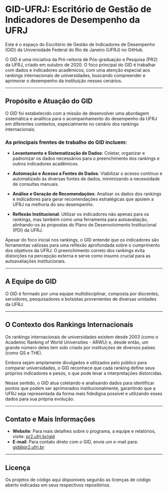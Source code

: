# GID-UFRJ: Escritório de Gestão de Indicadores de Desempenho da UFRJ

Este é o espaço do Escritório de Gestão de Indicadores de Desempenho (GID) da Universidade Federal do Rio de Janeiro (UFRJ) no GitHub.

O GID é uma iniciativa da Pró-reitoria de Pós-graduação e Pesquisa (PR2) da UFRJ, criado em outubro de 2020. O foco principal do GID é trabalhar com dados e indicadores acadêmicos, com uma atenção especial aos rankings internacionais de universidades, buscando compreender e aprimorar o desempenho da instituição nesses cenários.

---

## Propósito e Atuação do GID

O GID foi estabelecido com a missão de desenvolver uma abordagem sistemática e analítica para o acompanhamento do desempenho da UFRJ em diferentes contextos, especialmente no cenário dos rankings internacionais.

### As principais frentes de trabalho do GID incluem:

- **Levantamento e Sistematização de Dados**: Coletar, organizar e padronizar os dados necessários para o preenchimento dos rankings e outros indicadores acadêmicos.

- **Automação e Acesso a Fontes de Dados**: Viabilizar o acesso contínuo e automatizado às diversas fontes de dados, minimizando a necessidade de consultas manuais.

- **Análise e Geração de Recomendações**: Analisar os dados dos rankings e indicadores para gerar recomendações estratégicas que apoiem a UFRJ na melhoria do seu desempenho.

- **Reflexão Institucional**: Utilizar os indicadores não apenas para os rankings, mas também como uma ferramenta para autoavaliação, alinhando-os às propostas do Plano de Desenvolvimento Institucional (PDI) da UFRJ.

Apesar do foco inicial nos rankings, o GID entende que os indicadores são ferramentas valiosas para uma reflexão aprofundada sobre o cumprimento dos objetivos da UFRJ. O preenchimento correto dos rankings evita distorções na percepção externa e serve como insumo crucial para as autoavaliações institucionais.

---

## A Equipe do GID

O GID é formado por uma equipe multidisciplinar, composta por discentes, servidores, pesquisadores e bolsistas provenientes de diversas unidades da UFRJ.

---

## O Contexto dos Rankings Internacionais

Os rankings internacionais de universidades existem desde 2003 (como o Academic Ranking of World Universities - ARWU) e, desde então, um grande número deles tem sido criado por instituições de diversos países (como QS e THE).

Embora sejam amplamente divulgados e utilizados pelo público para comparar universidades, o GID reconhece que cada ranking define seus próprios indicadores e pesos, o que pode levar a interpretações distorcidas.

Nesse sentido, o GID atua coletando e analisando dados para identificar pontos que podem ser aprimorados institucionalmente, garantindo que a UFRJ seja representada da forma mais fidedigna possível e utilizando esses dados para sua própria evolução.

---

## Contato e Mais Informações

- **Website**: Para mais detalhes sobre o programa, a equipe e relatórios, visite: [pr2.ufrj.br/gid](https://pr2.ufrj.br/gid)
- **E-mail**: Para contato direto com o GID, envie um e-mail para: [gid@pr2.ufrj.br](mailto:gid@pr2.ufrj.br)

---

## Licença

Os projetos de código aqui disponíveis seguirão as licenças de código aberto indicadas em seus respectivos repositórios.




<!--

## Projetos do GID no GitHub

Neste espaço, serão encontrados repositórios com as ferramentas e scripts desenvolvidos para auxiliar na coleta, processamento e análise dos dados. Isso pode incluir:

- **Scripts de extração de dados**: Ferramentas para acessar e organizar informações de diversas fontes.
- **Ferramentas de análise**: Códigos para processar e visualizar indicadores de desempenho.
- **Repositórios de documentação**: Registros sobre as metodologias de coleta e interpretação de dados.

Cada repositório terá um `README.md` específico detalhando seu propósito e uso.

---

## Como Colaborar e Contribuir

O GID está em constante evolução e valoriza a contribuição de toda a comunidade UFRJ.

### Para Alunos e Membros da UFRJ

Se você é estudante da UFRJ e tem interesse em análise de dados, programação, pesquisa ou simplesmente em entender melhor o desempenho da sua universidade, o GID o convida a entrar em contato! O GID está aberto a novas ideias e a receber apoio em seus projetos.

### Para Professores e Pesquisadores

Acreditando que a colaboração é a chave para o sucesso, se você é pesquisador, professor, profissional da indústria ou entusiasta e tem interesse em colaborar, propor projetos ou contribuir com insights em áreas relacionadas a dados, indicadores ou gestão universitária, o GID convida a se juntar às discussões.

---


> O GID-UFRJ convida todos a contribuir para a excelência e a transparência de nossa instituição!

-->


<!--

**Here are some ideas to get you started:**

🙋‍♀️ A short introduction - what is your organization all about?
🌈 Contribution guidelines - how can the community get involved?
👩‍💻 Useful resources - where can the community find your docs? Is there anything else the community should know?
🍿 Fun facts - what does your team eat for breakfast?
🧙 Remember, you can do mighty things with the power of [Markdown](https://docs.github.com/github/writing-on-github/getting-started-with-writing-and-formatting-on-github/basic-writing-and-formatting-syntax)
-->
